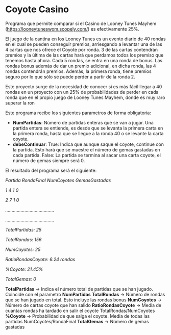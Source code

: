 # Coyote Casino
Programa que permite comparar si el Casino de Looney Tunes Mayhem (https://looneytuneswom.scopely.com/) es efectivamente 25%. 


El juego de la cantina en los Looney Tunes es un evento diario de 40 rondas en el cual se pueden conseguir premios, arriesgando a levantar una de las 4 cartas que nos ofrece el Coyote por ronda. 3 de las cartas contendrán premios y la última de las cartas hará que perdamos todos los premiso que tenemos hasta ahora. Cada 5 rondas, se entra en una ronda de bonus. Las rondas bonus además de dar un premio adicional, en dicha ronda, las 4 rondas contendrán premios. Además, la primera ronda, tiene premios seguro por lo que sólo se puede perder a partir de la ronda 2.


Este proyecto surge de la necesidad de conocer si es más fácil llegar a 40 rondas en un proyecto con un 25% de probabilidades de perder en cada ronda que en el propio juego de Looney Tunes Mayhem, donde es muy raro superar la ron


Este programa recibe los siguientes parametros de forma obligatoria:


- **NumPartidas**: Número de partidas enteras que se van a jugar. Una partida entera se entiende, es desde que se levanta la primera carta en la primera ronda, hasta que se llegue a la ronda 40 o se levante la carta coyote.
- **debeContinuar**: True: Indica que aunque saque el coyote, continue con la partida. Esto hará que se muestre el número de gemas gastadas en cada partida. False: La partida se termina al sacar una carta coyote, el número de gemas siempre será 0.

El resultado del programa será el siguiente:


*Partida  RondaFinal  NumCoyotes  GemasGastadas*

   *1          4           1            0*
   
   *2          7           1            0*
   
   *......................................*
   
   *......................................*
   
   *TotalPartidas: 25*
   
   *TotalRondas: 156*
   
   *NumCoyotes: 25*
   
   *RatioRondasCoyote: 6.24 rondas*
   
   *%Coyote: 21.45%*
   
   *TotalGemas: 0*
   
   **TotalPartidas** -> Indica el número total de partidas que se han jugado. Coincide con el parametro **NumPartidas**
   **TotalRondas** -> Número de rondas que se han jugado en total. Esto incluye las rondas bonus
   **NumCoyotes** -> Número de cartas coyote que han salido
   **RatioRondasCoyote** -> Media de cuantas rondas ha tardado en salir el coyote TotalRondas/NumCoyotes
   **%Coyote** -> Probabilidad de que salga el coyote. Media de todas las partidas NumCoyotes/RondaFinal
   **TotalGemas** -> Número de gemas gastadas
